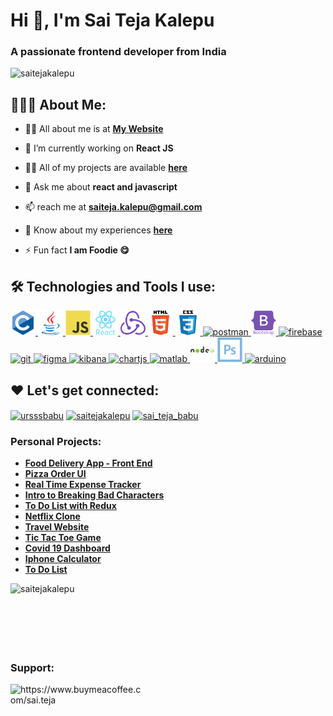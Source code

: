 
<h1 align="left">Hi 👋, I'm Sai Teja Kalepu</h1>
<h3 align="left">A passionate frontend developer from India</h3>

<p align="left"> <img src="https://komarev.com/ghpvc/?username=saitejakalepu&label=Profile%20views&color=0e75b6&style=flat" alt="saitejakalepu" /> </p>

## 👨🏻‍💻 About Me:

- 🙋‍♂️ All about me is at **[My Website](https://saitejakalepu-portfolio.web.app/)**

- 🔭 I’m currently working on **React JS**

- 👨‍💻 All of my projects are available **[here](https://saitejakalepu-portfolio.web.app/)**

- 💬 Ask me about **react and javascript**

- 📫 reach me at **saiteja.kalepu@gmail.com**

- 📄 Know about my experiences **[here](https://firebasestorage.googleapis.com/v0/b/saitejakalepu-portfolio.appspot.com/o/Resume.pdf?alt=media&token=25c95f21-235f-4fe4-8bc2-29b2ca79b746)**

- ⚡ Fun fact **I am Foodie 😋**

## 🛠️ Technologies and Tools I use:
<p align="left"> 
  
  <a href="https://www.cprogramming.com/" target="_blank" rel="noreferrer"> <img src="https://raw.githubusercontent.com/devicons/devicon/master/icons/c/c-original.svg" alt="c" width="40" height="40"/> </a> 
  <a href="https://www.java.com" target="_blank" rel="noreferrer"> <img src="https://raw.githubusercontent.com/devicons/devicon/master/icons/java/java-original.svg" alt="java" width="40" height="40"/> </a> 
  <a href="https://developer.mozilla.org/en-US/docs/Web/JavaScript" target="_blank" rel="noreferrer"> <img src="https://raw.githubusercontent.com/devicons/devicon/master/icons/javascript/javascript-original.svg" alt="javascript" width="40" height="40"/> </a> 
  <a href="https://reactjs.org/" target="_blank" rel="noreferrer"> <img src="https://raw.githubusercontent.com/devicons/devicon/master/icons/react/react-original-wordmark.svg" alt="react" width="40" height="40"/> </a>
   <a href="https://redux.js.org" target="_blank" rel="noreferrer"> <img src="https://raw.githubusercontent.com/devicons/devicon/master/icons/redux/redux-original.svg" alt="redux" width="40" height="40"/> </a> 
    <a href="https://www.w3.org/html/" target="_blank" rel="noreferrer"> <img src="https://raw.githubusercontent.com/devicons/devicon/master/icons/html5/html5-original-wordmark.svg" alt="html5" width="40" height="40"/> </a>
  <a href="https://www.w3schools.com/css/" target="_blank" rel="noreferrer"> <img src="https://raw.githubusercontent.com/devicons/devicon/master/icons/css3/css3-original-wordmark.svg" alt="css3" width="40" height="40"/> </a> 
 <a href="https://postman.com" target="_blank" rel="noreferrer"> <img src="https://www.vectorlogo.zone/logos/getpostman/getpostman-icon.svg" alt="postman" width="40" height="40"/> </a> 
  <a href="https://getbootstrap.com" target="_blank" rel="noreferrer"> <img src="https://raw.githubusercontent.com/devicons/devicon/master/icons/bootstrap/bootstrap-plain-wordmark.svg" alt="bootstrap" width="40" height="40"/> </a> 
  <a href="https://firebase.google.com/" target="_blank" rel="noreferrer"> <img src="https://www.vectorlogo.zone/logos/firebase/firebase-icon.svg" alt="firebase" width="40" height="40"/> </a> 
  <a href="https://git-scm.com/" target="_blank" rel="noreferrer"> <img src="https://www.vectorlogo.zone/logos/git-scm/git-scm-icon.svg" alt="git" width="40" height="40"/> </a> 
  <a href="https://www.figma.com/" target="_blank" rel="noreferrer"> <img src="https://www.vectorlogo.zone/logos/figma/figma-icon.svg" alt="figma" width="40" height="40"/> </a>
  <a href="https://www.elastic.co/kibana" target="_blank" rel="noreferrer"> <img src="https://www.vectorlogo.zone/logos/elasticco_kibana/elasticco_kibana-icon.svg" alt="kibana" width="40" height="40"/> </a>
   <a href="https://www.chartjs.org" target="_blank" rel="noreferrer"> <img src="https://www.chartjs.org/media/logo-title.svg" alt="chartjs" width="40" height="40"/> </a> 
  <a href="https://www.mathworks.com/" target="_blank" rel="noreferrer"> <img src="https://upload.wikimedia.org/wikipedia/commons/2/21/Matlab_Logo.png" alt="matlab" width="40" height="40"/> </a> <a href="https://nodejs.org" target="_blank" rel="noreferrer"> <img src="https://raw.githubusercontent.com/devicons/devicon/master/icons/nodejs/nodejs-original-wordmark.svg" alt="nodejs" width="40" height="40"/> </a> 
  <a href="https://www.photoshop.com/en" target="_blank" rel="noreferrer"> <img src="https://raw.githubusercontent.com/devicons/devicon/master/icons/photoshop/photoshop-line.svg" alt="photoshop" width="40" height="40"/> </a>
  <a href="https://www.arduino.cc/" target="_blank" rel="noreferrer"> <img src="https://cdn.worldvectorlogo.com/logos/arduino-1.svg" alt="arduino" width="40" height="40"/> </a> 
</p>

## ❤️ Let's get connected:
<p align="left">
<a href="https://twitter.com/ursssbabu" target="blank"><img align="center" src="https://raw.githubusercontent.com/rahuldkjain/github-profile-readme-generator/master/src/images/icons/Social/twitter.svg" alt="ursssbabu" height="30" width="40" /></a>
<a href="https://linkedin.com/in/saitejakalepu" target="blank"><img align="center" src="https://raw.githubusercontent.com/rahuldkjain/github-profile-readme-generator/master/src/images/icons/Social/linked-in-alt.svg" alt="saitejakalepu" height="30" width="40" /></a>
<a href="https://instagram.com/sai_teja_babu" target="blank"><img align="center" src="https://raw.githubusercontent.com/rahuldkjain/github-profile-readme-generator/master/src/images/icons/Social/instagram.svg" alt="sai_teja_babu" height="30" width="40" /></a>
</p>

<h3 align="left">Personal Projects:</h3>

- <a href="https://github.com/saitejakalepu/Food-Delivery-App-FrontEnd" >**Food Delivery App - Front End**</a>
- <a href="https://github.com/saitejakalepu/Pizza-order-UI" >**Pizza Order UI**</a>
- <a href="https://github.com/saitejakalepu/Realtime-Expense-Tracker-Redux" >**Real Time Expense Tracker**</a>
- <a href="https://github.com/saitejakalepu/Breaking-Bad" >**Intro to Breaking Bad Characters**</a>
- <a href="https://github.com/saitejakalepu/TodoList-Redux" >**To Do List with Redux**</a>
- <a href="https://github.com/saitejakalepu/netflix-clone" >**Netflix Clone**</a>
- <a href="https://github.com/saitejakalepu/TravelWebsite" >**Travel Website**</a>
- <a href="https://github.com/saitejakalepu/Tic-Tac-Toe_Game" >**Tic Tac Toe Game**</a>
- <a href="https://github.com/saitejakalepu/Covid19-dashboard" >**Covid 19 Dashboard**</a>
- <a href="https://github.com/saitejakalepu/Iphone-Calculator-React-App" >**Iphone Calculator**</a>
- <a href="https://github.com/saitejakalepu/ToDoList-React-App" >**To Do List**</a>


<p><img align="left" src="https://github-readme-stats.vercel.app/api/top-langs?username=saitejakalepu&show_icons=true&locale=en&layout=compact" alt="saitejakalepu" /></p>
<br><br><br><br><br><br>

<h3 align="left">Support:</h3>
<p><a href="https://www.buymeacoffee.com/https://www.buymeacoffee.com/sai.teja"> <img align="left" src="https://cdn.buymeacoffee.com/buttons/v2/default-yellow.png" height="50" width="210" alt="https://www.buymeacoffee.com/sai.teja" /></a></p>

